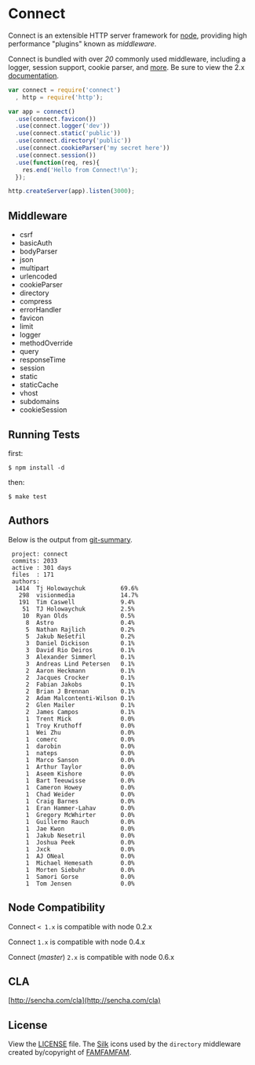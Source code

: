 # Connect

  Connect is an extensible HTTP server framework for [node](http://nodejs.org), providing high performance "plugins" known as _middleware_.

 Connect is bundled with over _20_ commonly used middleware, including
 a logger, session support, cookie parser, and [more](http://senchalabs.github.com/connect). Be sure to view the 2.x [documentation](http://senchalabs.github.com/connect/).

```js
var connect = require('connect')
  , http = require('http');

var app = connect()
  .use(connect.favicon())
  .use(connect.logger('dev'))
  .use(connect.static('public'))
  .use(connect.directory('public'))
  .use(connect.cookieParser('my secret here'))
  .use(connect.session())
  .use(function(req, res){
    res.end('Hello from Connect!\n');
  });

http.createServer(app).listen(3000);
```

## Middleware

  - csrf
  - basicAuth
  - bodyParser
  - json
  - multipart
  - urlencoded
  - cookieParser
  - directory
  - compress
  - errorHandler
  - favicon
  - limit
  - logger
  - methodOverride
  - query
  - responseTime
  - session
  - static
  - staticCache
  - vhost
  - subdomains
  - cookieSession

## Running Tests

first:

    $ npm install -d

then:

    $ make test

## Authors

 Below is the output from [git-summary](http://github.com/visionmedia/git-extras).


     project: connect
     commits: 2033
     active : 301 days
     files  : 171
     authors: 
      1414	Tj Holowaychuk          69.6%
       298	visionmedia             14.7%
       191	Tim Caswell             9.4%
        51	TJ Holowaychuk          2.5%
        10	Ryan Olds               0.5%
         8	Astro                   0.4%
         5	Nathan Rajlich          0.2%
         5	Jakub Nešetřil          0.2%
         3	Daniel Dickison         0.1%
         3	David Rio Deiros        0.1%
         3	Alexander Simmerl       0.1%
         3	Andreas Lind Petersen   0.1%
         2	Aaron Heckmann          0.1%
         2	Jacques Crocker         0.1%
         2	Fabian Jakobs           0.1%
         2	Brian J Brennan         0.1%
         2	Adam Malcontenti-Wilson 0.1%
         2	Glen Mailer             0.1%
         2	James Campos            0.1%
         1	Trent Mick              0.0%
         1	Troy Kruthoff           0.0%
         1	Wei Zhu                 0.0%
         1	comerc                  0.0%
         1	darobin                 0.0%
         1	nateps                  0.0%
         1	Marco Sanson            0.0%
         1	Arthur Taylor           0.0%
         1	Aseem Kishore           0.0%
         1	Bart Teeuwisse          0.0%
         1	Cameron Howey           0.0%
         1	Chad Weider             0.0%
         1	Craig Barnes            0.0%
         1	Eran Hammer-Lahav       0.0%
         1	Gregory McWhirter       0.0%
         1	Guillermo Rauch         0.0%
         1	Jae Kwon                0.0%
         1	Jakub Nesetril          0.0%
         1	Joshua Peek             0.0%
         1	Jxck                    0.0%
         1	AJ ONeal                0.0%
         1	Michael Hemesath        0.0%
         1	Morten Siebuhr          0.0%
         1	Samori Gorse            0.0%
         1	Tom Jensen              0.0%

## Node Compatibility

  Connect `< 1.x` is compatible with node 0.2.x


  Connect `1.x` is compatible with node 0.4.x


  Connect (_master_) `2.x` is compatible with node 0.6.x

## CLA

 [http://sencha.com/cla](http://sencha.com/cla)

## License

View the [LICENSE](https://github.com/senchalabs/connect/blob/master/LICENSE) file. The [Silk](http://www.famfamfam.com/lab/icons/silk/) icons used by the `directory` middleware created by/copyright of [FAMFAMFAM](http://www.famfamfam.com/).